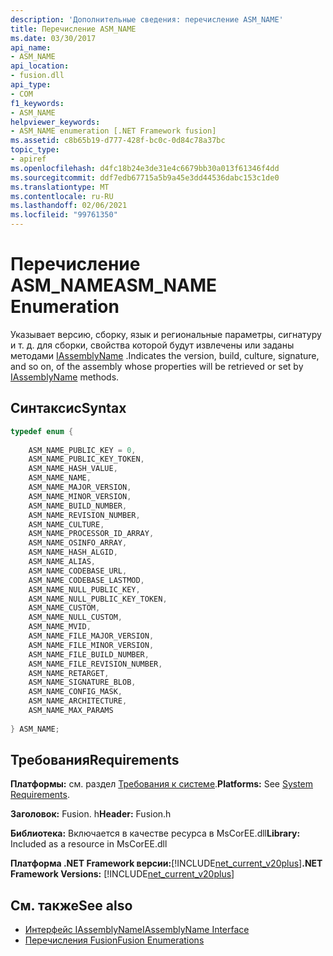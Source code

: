 ```yaml
---
description: 'Дополнительные сведения: перечисление ASM_NAME'
title: Перечисление ASM_NAME
ms.date: 03/30/2017
api_name:
- ASM_NAME
api_location:
- fusion.dll
api_type:
- COM
f1_keywords:
- ASM_NAME
helpviewer_keywords:
- ASM_NAME enumeration [.NET Framework fusion]
ms.assetid: c8b65b19-d777-428f-bc0c-0d84c78a37bc
topic_type:
- apiref
ms.openlocfilehash: d4fc18b24e3de31e4c6679bb30a013f61346f4dd
ms.sourcegitcommit: ddf7edb67715a5b9a45e3dd44536dabc153c1de0
ms.translationtype: MT
ms.contentlocale: ru-RU
ms.lasthandoff: 02/06/2021
ms.locfileid: "99761350"
---
```

# <a name="asm_name-enumeration"></a><span data-ttu-id="25e1c-103">Перечисление ASM_NAME</span><span class="sxs-lookup"><span data-stu-id="25e1c-103">ASM_NAME Enumeration</span></span>

<span data-ttu-id="25e1c-104">Указывает версию, сборку, язык и региональные параметры, сигнатуру и т. д. для сборки, свойства которой будут извлечены или заданы методами [IAssemblyName](iassemblyname-interface.md) .</span><span class="sxs-lookup"><span data-stu-id="25e1c-104">Indicates the version, build, culture, signature, and so on, of the assembly whose properties will be retrieved or set by [IAssemblyName](iassemblyname-interface.md) methods.</span></span>  
  
## <a name="syntax"></a><span data-ttu-id="25e1c-105">Синтаксис</span><span class="sxs-lookup"><span data-stu-id="25e1c-105">Syntax</span></span>  
  
```cpp  
typedef enum {  
  
    ASM_NAME_PUBLIC_KEY = 0,  
    ASM_NAME_PUBLIC_KEY_TOKEN,  
    ASM_NAME_HASH_VALUE,  
    ASM_NAME_NAME,  
    ASM_NAME_MAJOR_VERSION,  
    ASM_NAME_MINOR_VERSION,  
    ASM_NAME_BUILD_NUMBER,  
    ASM_NAME_REVISION_NUMBER,  
    ASM_NAME_CULTURE,  
    ASM_NAME_PROCESSOR_ID_ARRAY,  
    ASM_NAME_OSINFO_ARRAY,  
    ASM_NAME_HASH_ALGID,  
    ASM_NAME_ALIAS,  
    ASM_NAME_CODEBASE_URL,  
    ASM_NAME_CODEBASE_LASTMOD,  
    ASM_NAME_NULL_PUBLIC_KEY,  
    ASM_NAME_NULL_PUBLIC_KEY_TOKEN,  
    ASM_NAME_CUSTOM,  
    ASM_NAME_NULL_CUSTOM,
    ASM_NAME_MVID,  
    ASM_NAME_FILE_MAJOR_VERSION,  
    ASM_NAME_FILE_MINOR_VERSION,  
    ASM_NAME_FILE_BUILD_NUMBER,  
    ASM_NAME_FILE_REVISION_NUMBER,  
    ASM_NAME_RETARGET,  
    ASM_NAME_SIGNATURE_BLOB,  
    ASM_NAME_CONFIG_MASK,  
    ASM_NAME_ARCHITECTURE,  
    ASM_NAME_MAX_PARAMS  
  
} ASM_NAME;  
```  
  
## <a name="requirements"></a><span data-ttu-id="25e1c-106">Требования</span><span class="sxs-lookup"><span data-stu-id="25e1c-106">Requirements</span></span>  

 <span data-ttu-id="25e1c-107">**Платформы:** см. раздел [Требования к системе](../../get-started/system-requirements.md).</span><span class="sxs-lookup"><span data-stu-id="25e1c-107">**Platforms:** See [System Requirements](../../get-started/system-requirements.md).</span></span>  
  
 <span data-ttu-id="25e1c-108">**Заголовок:** Fusion. h</span><span class="sxs-lookup"><span data-stu-id="25e1c-108">**Header:** Fusion.h</span></span>  
  
 <span data-ttu-id="25e1c-109">**Библиотека:** Включается в качестве ресурса в MsCorEE.dll</span><span class="sxs-lookup"><span data-stu-id="25e1c-109">**Library:** Included as a resource in MsCorEE.dll</span></span>  
  
 <span data-ttu-id="25e1c-110">**Платформа .NET Framework версии:**[!INCLUDE[net_current_v20plus](../../../../includes/net-current-v20plus-md.md)]</span><span class="sxs-lookup"><span data-stu-id="25e1c-110">**.NET Framework Versions:** [!INCLUDE[net_current_v20plus](../../../../includes/net-current-v20plus-md.md)]</span></span>  
  
## <a name="see-also"></a><span data-ttu-id="25e1c-111">См. также</span><span class="sxs-lookup"><span data-stu-id="25e1c-111">See also</span></span>

- [<span data-ttu-id="25e1c-112">Интерфейс IAssemblyName</span><span class="sxs-lookup"><span data-stu-id="25e1c-112">IAssemblyName Interface</span></span>](iassemblyname-interface.md)
- [<span data-ttu-id="25e1c-113">Перечисления Fusion</span><span class="sxs-lookup"><span data-stu-id="25e1c-113">Fusion Enumerations</span></span>](fusion-enumerations.md)
